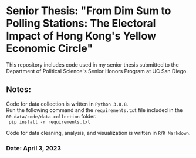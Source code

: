 # Senior Thesis: "From Dim Sum to Polling Stations: The Electoral Impact of Hong Kong's Yellow Economic Circle"
This repository includes code used in my senior thesis submitted to the Department of Political Science's Senior Honors Program at UC San Diego.


## Notes:
Code for data collection is written in `Python 3.8.8`.   
Run the following command and the `requirements.txt` file included in the `00-data/code/data-collection` folder.  
<code>
pip install -r requirements.txt
</code>

Code for data cleaning, analysis, and visualization is written in `R`/`R Markdown`.

### Date: April 3, 2023
